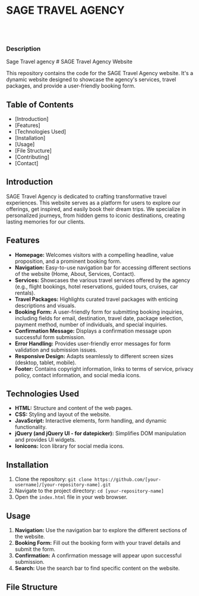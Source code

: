 <h1>SAGE TRAVEL AGENCY</h1>
<br></br>
<h3>Description</h3>
Sage Travel agency
# SAGE Travel Agency Website

This repository contains the code for the SAGE Travel Agency website. It's a dynamic website designed to showcase the agency's services, travel packages, and provide a user-friendly booking form.

## Table of Contents

- [Introduction]
- [Features]
- [Technologies Used]
- [Installation]
- [Usage]
- [File Structure]
- [Contributing]
- [Contact]

## Introduction

SAGE Travel Agency is dedicated to crafting transformative travel experiences. This website serves as a platform for users to explore our offerings, get inspired, and easily book their dream trips. We specialize in personalized journeys, from hidden gems to iconic destinations, creating lasting memories for our clients.

## Features

- **Homepage:** Welcomes visitors with a compelling headline, value proposition, and a prominent booking form.
- **Navigation:** Easy-to-use navigation bar for accessing different sections of the website (Home, About, Services, Contact).
- **Services:** Showcases the various travel services offered by the agency (e.g., flight bookings, hotel reservations, guided tours, cruises, car rentals).
- **Travel Packages:** Highlights curated travel packages with enticing descriptions and visuals.
- **Booking Form:** A user-friendly form for submitting booking inquiries, including fields for email, destination, travel date, package selection, payment method, number of individuals, and special inquiries.
- **Confirmation Message:** Displays a confirmation message upon successful form submission.
- **Error Handling:** Provides user-friendly error messages for form validation and submission issues.
- **Responsive Design:** Adapts seamlessly to different screen sizes (desktop, tablet, mobile).
- **Footer:** Contains copyright information, links to terms of service, privacy policy, contact information, and social media icons.

## Technologies Used

- **HTML:** Structure and content of the web pages.
- **CSS:** Styling and layout of the website.
- **JavaScript:** Interactive elements, form handling, and dynamic functionality.
- **jQuery (and jQuery UI - for datepicker):** Simplifies DOM manipulation and provides UI widgets.
- **Ionicons:** Icon library for social media icons.

## Installation

1. Clone the repository: `git clone https://github.com/[your-username]/[your-repository-name].git`
2. Navigate to the project directory: `cd [your-repository-name]`
3. Open the `index.html` file in your web browser.

## Usage

1. **Navigation:** Use the navigation bar to explore the different sections of the website.
2. **Booking Form:** Fill out the booking form with your travel details and submit the form.
3. **Confirmation:** A confirmation message will appear upon successful submission.
4. **Search:** Use the search bar to find specific content on the website.

## File Structure

